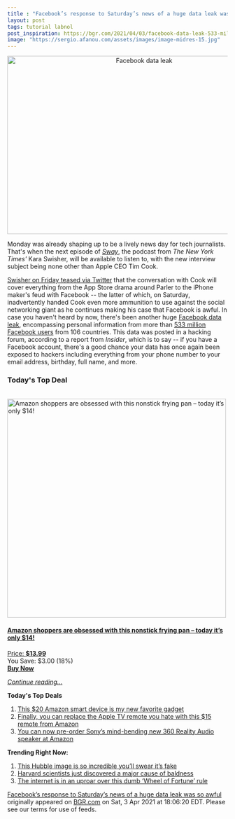 ```yaml
---
title : "Facebook’s response to Saturday’s news of a huge data leak was so awful"
layout: post
tags: tutorial labnol
post_inspiration: https://bgr.com/2021/04/03/facebook-data-leak-533-million-user-records-leaked-online/
image: "https://sergio.afanou.com/assets/images/image-midres-15.jpg"
---
```


<center><a href="https://bgr.com/2021/04/03/facebook-data-leak-533-million-user-records-leaked-online/" class="bgr-rss-featured-image bgr-rss-test-class"><img loading="lazy" width="610" height="407" src="https://bgr.com/wp-content/uploads/2021/01/rsz_mega533896_001.jpg?quality=70&amp;strip=all&amp;w=610" class="attachment-feed_normal size-feed_normal wp-post-image" alt="Facebook data leak" loading="lazy" srcset="https://bgr.com/wp-content/uploads/2021/01/rsz_mega533896_001.jpg 1500w, https://bgr.com/wp-content/uploads/2021/01/rsz_mega533896_001.jpg?resize=150,100 150w, https://bgr.com/wp-content/uploads/2021/01/rsz_mega533896_001.jpg?resize=300,200 300w, https://bgr.com/wp-content/uploads/2021/01/rsz_mega533896_001.jpg?resize=768,512 768w, https://bgr.com/wp-content/uploads/2021/01/rsz_mega533896_001.jpg?resize=1024,683 1024w, https://bgr.com/wp-content/uploads/2021/01/rsz_mega533896_001.jpg?resize=610,407 610w, https://bgr.com/wp-content/uploads/2021/01/rsz_mega533896_001.jpg?resize=685,456 685w, https://bgr.com/wp-content/uploads/2021/01/rsz_mega533896_001.jpg?resize=664,443 664w, https://bgr.com/wp-content/uploads/2021/01/rsz_mega533896_001.jpg?resize=252,168 252w, https://bgr.com/wp-content/uploads/2021/01/rsz_mega533896_001.jpg?resize=1200,800 1200w, https://bgr.com/wp-content/uploads/2021/01/rsz_mega533896_001.jpg?resize=782,521 782w, https://bgr.com/wp-content/uploads/2021/01/rsz_mega533896_001.jpg?resize=827,551 827w, https://bgr.com/wp-content/uploads/2021/01/rsz_mega533896_001.jpg?resize=870,580 870w, https://bgr.com/wp-content/uploads/2021/01/rsz_mega533896_001.jpg?resize=191,127 191w, https://bgr.com/wp-content/uploads/2021/01/rsz_mega533896_001.jpg?resize=166,110 166w, https://bgr.com/wp-content/uploads/2021/01/rsz_mega533896_001.jpg?resize=800,533 800w, https://bgr.com/wp-content/uploads/2021/01/rsz_mega533896_001.jpg?resize=220,147 220w" sizes="(max-width: 610px) 100vw, 610px" title="Facebook data leak" /></a></center><p>Monday was already shaping up to be a lively news day for tech journalists. That's when the next episode of <a href="https://podcasts.apple.com/us/podcast/sway/id1528594034"><em>Sway</em></a>, the podcast from <em>The New York Times'</em> Kara Swisher, will be available to listen to, with the new interview subject being none other than Apple CEO Tim Cook.</p>
<p><a href="https://twitter.com/karaswisher/status/1378202318542417920">Swisher on Friday teased via Twitter</a> that the conversation with Cook will cover everything from the App Store drama around Parler to the iPhone maker's feud with Facebook -- the latter of which, on Saturday, inadvertently handed Cook even more ammunition to use against the social networking giant as he continues making his case that Facebook is awful. In case you haven't heard by now, there's been another huge <a href="https://www.bloomberg.com/news/articles/2021-04-03/facebook-data-on-533-million-users-leaked-business-insider">Facebook data leak</a>, encompassing personal information from more than <a href="https://www.marketwatch.com/story/533-million-facebook-users-phone-numbers-and-personal-data-reported-leaked-online-11617475820">533 million Facebook users</a> from 106 countries. This data was posted in a hacking forum, according to a report from <em>Insider</em>, which is to say -- if you have a Facebook account, there's a good chance your data has once again been exposed to hackers including everything from your phone number to your email address, birthday, full name, and more.</p>
<h3>Today's Top Deal</h3>
<p><a href="https://www.amazon.com/Carote-Stone-Derived-Non-Stick-Switzerland-Including/dp/B0732NXYNS?tag=b0c55topdeals-20"><br><img height="500px" width="500px" src="https://m.media-amazon.com/images/I/41WpDGJAThL.jpg" alt="Amazon shoppers are obsessed with this nonstick frying pan &ndash; today it&rsquo;s only $14!"><br></a></p>
<h4><a href="https://www.amazon.com/Carote-Stone-Derived-Non-Stick-Switzerland-Including/dp/B0732NXYNS?tag=b0c55rss-20">Amazon shoppers are obsessed with this nonstick frying pan &ndash; today it&rsquo;s only $14!</a></h4>
<p><a href="https://www.amazon.com/Carote-Stone-Derived-Non-Stick-Switzerland-Including/dp/B0732NXYNS?tag=b0c55rss-20">Price: <strong>$13.99</strong></a><br><span>You Save: $3.00 (18%)</span><br><strong><a href="https://www.amazon.com/Carote-Stone-Derived-Non-Stick-Switzerland-Including/dp/B0732NXYNS?tag=b0c55rss-20">Buy Now</a></strong></p>
<p><a href="https://bgr.com/2021/04/03/facebook-data-leak-533-million-user-records-leaked-online/" class="more-link"><em>Continue reading...</em></a></p>

<p><strong>Today's Top Deals</strong></p>
<ol>
<li><a href="https://bgr.com/2021/04/02/best-amazon-devices-dash-smart-shelf-deals/?utm_source=rss&#038;utm_campaign=topdeals">This $20 Amazon smart device is my new favorite gadget</a></li>
<li><a href="https://bgr.com/2021/04/02/finally-you-can-replace-the-apple-tv-remote-you-hate-with-this-15-remote-from-amazon/?utm_source=rss&#038;utm_campaign=topdeals">Finally, you can replace the Apple TV remote you hate with this $15 remote from Amazon</a></li>
<li><a href="https://bgr.com/2021/04/02/sony-wireless-speaker-amazon-deal-360-reality-audio/?utm_source=rss&#038;utm_campaign=topdeals">You can now pre-order Sony&#8217;s mind-bending new 360 Reality Audio speaker at Amazon</a></li>
</ol>

<p><strong>Trending Right Now:</strong></p>
<ol>
<li><a href="https://bgr.com/2021/04/02/hubble-photo-veil-nebula/">This Hubble image is so incredible you&#8217;ll swear it&#8217;s fake</a></li>
<li><a href="https://bgr.com/2021/04/03/hair-loss-cure-mice-study/">Harvard scientists just discovered a major cause of baldness</a></li>
<li><a href="https://bgr.com/2021/04/03/wheel-of-fortune-fans-angry-about-contestant-loss-over-technicality/">The internet is in an uproar over this dumb &#8216;Wheel of Fortune&#8217; rule</a></li>
</ol>
<p><a href="https://bgr.com/2021/04/03/facebook-data-leak-533-million-user-records-leaked-online/">Facebook’s response to Saturday’s news of a huge data leak was so awful</a> originally appeared on <a href="http://bgr.com">BGR.com</a> on Sat, 3 Apr 2021 at 18:06:20 EDT. Please see our terms for use of feeds.</p>
